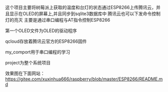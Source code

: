 这个项目主要将树莓派上获取的温度和台灯的状态通过ESP8266上传腾讯云，并且显示在OLED的屏幕上,并且同步到sqlite3数据库中
腾讯云也可以下发命令控制灯的亮灭
主要是通过串口编程与AT指令控制ESP8266

第一个OLED文件为OLED的驱动程序

qcloud存放着腾讯云官方的ESP8266固件

my_comport用于串口编程的学习

project为整个系统项目

效果图在下面网站：
https://gitee.com/xuxinhua666/raspberry/blob/master/ESP8266/README.md
























